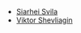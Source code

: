- [Siarhei Svila](mailto:Siarhei_Svila@epam.com)
- [Viktor Shevliagin](mailto:Viktor_Shevliagin@epam.com)
